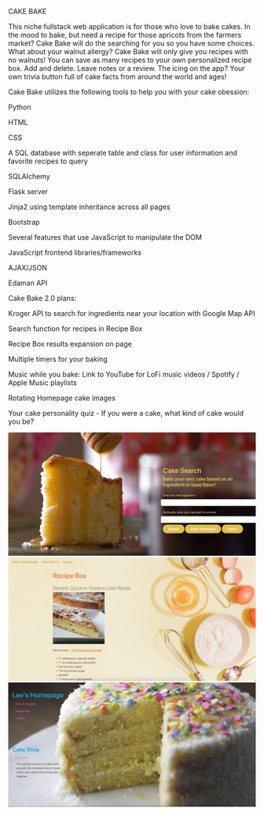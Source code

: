 CAKE BAKE

This niche fullstack web application is for those who love to bake cakes.  In the mood to bake, but need a recipe for those apricots from the farmers market?  Cake Bake will do the searching for you so you have some choices.  What about your walnut allergy?  Cake Bake will only give you recipes with no walnuts!
You can save as many recipes to your own personalized recipe box. Add and delete.  Leave notes or a review.  The icing on the app?  Your own trivia button full of cake facts from around the world and ages!


Cake Bake utilizes the following tools to help you with your cake obession:

Python

HTML

CSS

A SQL database with seperate table and class for user information and favorite recipes to query

SQLAlchemy

Flask server

Jinja2  using template inheritance across all pages

Bootstrap 

Several features that use JavaScript to manipulate the DOM

JavaScript frontend libraries/frameworks

AJAX/JSON

Edaman API


Cake Bake 2.0 plans:

Kroger API to search for ingredients near your location with Google Map API

Search function for recipes in Recipe Box

Recipe Box results expansion on page

Multiple timers for your baking

Music while you bake: Link to YouTube for LoFi music videos / Spotify / Apple Music playlists

Rotating Homepage cake images

Your cake personality quiz - If you were a cake, what kind of cake would you be?

![Search Page](static/img:/Search.jpeg)
![Recipe Box Page](static/img:/Box.jpeg)
![Home Page](static/img:/homepage.jpeg)